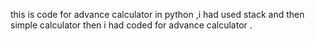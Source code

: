 this is code for advance calculator in python ,i had used stack and then simple calculator then i had coded for advance calculator .
